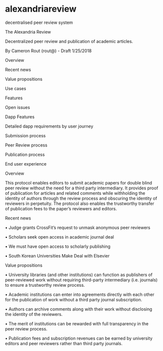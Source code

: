 # alexandriareview
decentralised peer review system

The Alexandria Review
 
 Decentralized peer review and publication of academic articles.
 
 By Cameron Rout (rout@) - Draft 1/25/2018
 
 Overview

Recent news

Value propositions

Use cases

Features

Open issues

Dapp Features

Detailed dapp requirements by user journey

Submission process

Peer Review process

Publication process

End user experience

Overview

This protocol enables editors to submit academic papers for double blind peer review without the need for a third party intermediary. It provides proof of publication for articles and related comments while withholding the identity of authors through the review process and obscuring the identity of reviewers in perpetuity. The protocol also enables the trustworthy transfer of publication fees to the paper’s reviewers and editors.

Recent news

• Judge grants CrossFit’s request to unmask anonymous peer reviewers

• Scholars seek open access in academic journal deal

• We must have open access to scholarly publishing

• South Korean Universities Make Deal with Elsevier

Value propositions

• University libraries (and other institutions) can function as publishers of peer-reviewed work without requiring third-party intermediary (i.e. journals) to ensure a trustworthy review process.

• Academic institutions can enter into agreements directly with each other for the publication of work without a third party journal subscription.

• Authors can archive comments along with their work without disclosing the identity of the reviewers.

• The merit of institutions can be rewarded with full transparency in the peer review process.

• Publication fees and subscription revenues can be earned by university editors and peer reviewers rather than third party journals.
